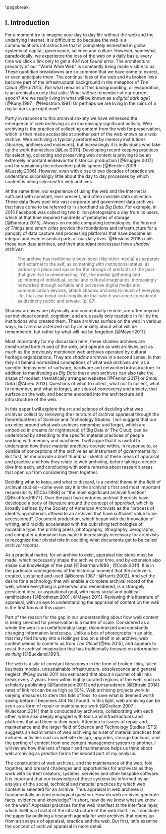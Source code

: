 \pagebreak

## I. Introduction

For a moment try to imagine your day to day life without the web and the underlying Internet. It is difficult to do because the web is a communications infrastructure that is completely enmeshed in global systems of capital, governance, science and culture. However, somewhat paradoxically, we experience the loss of the web on a daily basis, every time we click a link only to get a *404 Not Found* error. The architectural precarity of our "World Wide Web" is constantly being made visible to us. These quotidian breakdowns are so common that we have come to expect, or even anticipate them. The continual loss of the web and its broken links become part of the infrastructural background in the metaphor of *The Cloud* [@Hu:2015]. But what remains of this backgrounding, or evaporation, is an archival anxiety that asks: What will we remember of our current epoch? Are we really living in what will be known as a *digital dark age*? [@Kuny:1997 ; @Hedstrom:1991] Or perhaps we are living in the ruins of a digital dark age right now?

Partly in response to this archival anxiety we have witnessed the emergence of *web archiving* as an increasingly significant activity. Web archiving is the practice of collecting content from the web for preservation, which is then made accessible at another part of the web known as a *web archive*. Web archiving is typically preformed by memory institutions (libraries, archives and museums), but increasingly it is individuals who take up the work themselves [@Lee:2011]. Developing record keeping practices for selecting, collecting and preserving web content is proving to be an extremely important endeavor for historical production [@Brugger:2017] and for sustaining the networked public sphere [@Benkler:2006 ; @Lessig:2006]. However, even with close to two decades of practice we understand surprisingly little about the day to day processes by which content is being *selected* for web archives. 

At the same time, our experience of using the web and the Internet is suffused with constant, ever present, and often invisible data collection. These data flows pool into vast corporate and government data archives that have come to be referred to in shorthand as *Big Data*. For example, in 2015 Facebook was collecting two billion photographs a day from its users, which at that time required hundreds of petabytes of storage [@Bandaru:2015]. Always-on mobile computing technologies, the *Internet of Things* and *smart cities* provide the foundations and infrastructure for a panoply of data capture and processing platforms that have become an integral and even essential parts of our daily lives. @Hoskins:2018a calls these new data archives, and their attendant processual flows *shadow archives*:

> The archive has traditionally been seen (like other media) as separate 
> and external to the self, as something with institutional status, as
> variously a place and space for the storage of artefacts of the past 
> that give rise to remembering. Yet, the medial gathering and splintering 
> of individual, social and cultural imaginaries, increasingly networked 
> through sortable and pervasive digital media and communication devices, 
> attach shadow archives to much of everyday life, that also blend and 
> complicate that which was once considered as distinctly public and private.
> (p. 87)

Shadow archives are physically and conceptually remote, are often beyond our individual control, cognition, and are usually only readable in full by the institutions who created them. These archives surface on the web in various ways, but are characterized not by an anxiety about what will be remembered, but rather by what will not be forgotten [@Mayer:2011].

Most importantly for my discussion here, these shadow archives are constructed both *in* and *of* the web, and operate as web archives just as much as the previously mentioned web archives operated by cultural heritage organizations. They are *shadow* archives in a second sense, in that they sit behind normalized conceptions of what *web archives* are, as a specific deployment of software, hardware and networked infrastructure. In addition to manifesting as *Big Data* these web archives can also take the shape of modest, thematically arranged websites [@Fenlon:2017] or *Small Data* [@Abreu:2013]. Questions of what to collect, what not to collect, what to remember, and what to forget, are sites of controversy and anxiety, that surface on the web, and become encoded into the architecture and infrastructure of the web.
 
In this paper I will explore the art and science of deciding what web archives collect by reviewing the literature of archival appraisal through the theoretical lens of Science and Technology Studies. I will suggest that our anxieties around what web archives remember and forget, which are embodied in dreams (or nightmares) of Big Data or The Cloud, can be understood by attending to the specific material practices of people working with memory and machines. I will argue that it is useful to understand how these material practices operate within, in response to, or outside of conceptions of the archive as an instrument of governmentality. But first, let me provide a brief thumbnail sketch of these areas of appraisal and practice and how they relate to web archiving, before taking a deeper dive into each, and concluding with some remarks about research areas that open up from considering them together.

Deciding what to keep, and what to discard, is a central theme in the field of archival studies--some even say it is the archivist's first and most important responsibility [@Cox:1988] or "the most significant archival function" [@Brichford:1977]. Over the past two centuries archival theorists have developed a body of literature around the concept of *appraisal*, which is broadly defined by the Society of American Archivists as the "process of identifying materials offered to an archives that have sufficient value to be accessioned". Document production, which began with the innovation of writing, and rapidly accelerated with the publishing technologies of moveable type, the printing press, photography, lithography, xerography, and computer automation has made it increasingly necessary for archivists to recognize their pivotal role in deciding what documents get to be called *archival records*.

As a practical matter, for an archive to exist, appraisal decisions must be made, which necessarily shape the archive over time, and by extension also shape our knowledge of the past [@Bearman:1989 ; @Cook:2011]. It is in the particular contingencies of the historical moment that the archive is created, sustained and used [@Booms:1987 ; @Harris:2002]. And yet the desire for a technology that will enable a complete archival record of the web, where everything is preserved and remembered, is a strangely persistent idea, or aspirational goal, with many social and political ramifications [@Brothman:2001 ; @Mayer:2011]. Reviewing this literature of appraisal, with an eye to understanding the appraisal of content on the web is the first focus of this paper.

Part of the reason for the gap in our understanding about how web content is being selected for preservation is a matter of scale. Considered as a whole the web is an unfathomably large, decentralized and constantly changing information landscape. Unlike a box of photographs in an attic, that may find its way into a Hollinger box on a shelf in an archive, web content seems to come to us from *The Cloud* [@Hu:2015], and appears to resist the archival imagination that has traditionally focused on *information as thing* [@Buckland:1991].

The web is a site of constant breakdown in the form of broken links, failed business models, unsustainable infrastructure, obsolescence and general neglect. @Ceglowski:2011 has estimated that about a quarter of all links break every 7 years. Even within highly curated regions of the web, such as scholarly publishing [@Sanderson:2011] and jurisprudence [@Zittrain:2014] rates of link rot can be as high as 50%. Web archiving projects work in varying measures to stem this tide of loss: to save what is deemed worth saving before it becomes 404 Not Found. In this light, web archiving can be seen as a form of repair or maintenance work [@Graham:2007 ; @Jackson:2014] that is conducted by archivists, collaborating with each other, while also deeply engaged with tools and infrastructures and platforms that aid them in their work. Attention to issues of repair and maintenance and the larger field of Science and Technology Studies (STS) suggests an examination of web archiving as a set of material practices that includes activities such as website design, upgrades, storage backups, and the porting of content from one content management system to another. I will review how this lens of repair and maintenance helps us think about web archiving as *practice* forms the second part of my analysis.

The construction of web archives, and the maintenance of the web, fold together, and present challenges and opportunities for archivists as they work  with content creators, systems, services and other bespoke software. It is important that our knowledge of these systems be informed by an analysis of the social, technical and material practices by which web content is selected for an archive. Thus appraisal in web archives is fundamentally an epistemological question. How do web archives generate facts, evidence and knowledge? In short, how do we know what we know on the web? Appraisal practices for the web manifest at the interface layer, which itself is a fractal of the infrastructure of the web itself. I will conclude the paper by outlining a research agenda for web archives that opens up from an analysis of appraisal, practice and the web. But first, let's examine the concept of archival appraisal in more detail.


